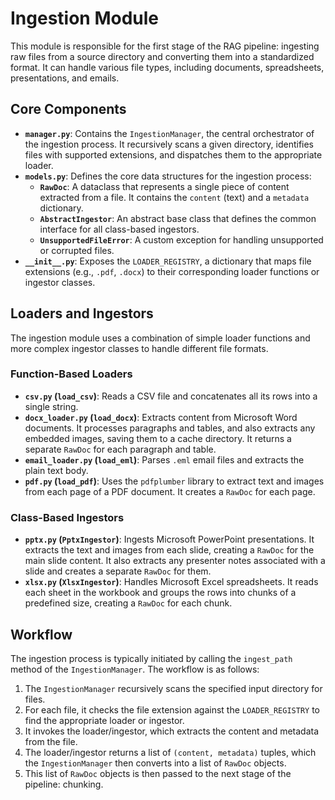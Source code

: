 # Ingestion Module

This module is responsible for the first stage of the RAG pipeline: ingesting raw files from a source directory and converting them into a standardized format. It can handle various file types, including documents, spreadsheets, presentations, and emails.

## Core Components

- **`manager.py`**: Contains the `IngestionManager`, the central orchestrator of the ingestion process. It recursively scans a given directory, identifies files with supported extensions, and dispatches them to the appropriate loader.
- **`models.py`**: Defines the core data structures for the ingestion process:
    - **`RawDoc`**: A dataclass that represents a single piece of content extracted from a file. It contains the `content` (text) and a `metadata` dictionary.
    - **`AbstractIngestor`**: An abstract base class that defines the common interface for all class-based ingestors.
    - **`UnsupportedFileError`**: A custom exception for handling unsupported or corrupted files.
- **`__init__.py`**: Exposes the `LOADER_REGISTRY`, a dictionary that maps file extensions (e.g., `.pdf`, `.docx`) to their corresponding loader functions or ingestor classes.

## Loaders and Ingestors

The ingestion module uses a combination of simple loader functions and more complex ingestor classes to handle different file formats.

### Function-Based Loaders

- **`csv.py` (`load_csv`)**: Reads a CSV file and concatenates all its rows into a single string.
- **`docx_loader.py` (`load_docx`)**: Extracts content from Microsoft Word documents. It processes paragraphs and tables, and also extracts any embedded images, saving them to a cache directory. It returns a separate `RawDoc` for each paragraph and table.
- **`email_loader.py` (`load_eml`)**: Parses `.eml` email files and extracts the plain text body.
- **`pdf.py` (`load_pdf`)**: Uses the `pdfplumber` library to extract text and images from each page of a PDF document. It creates a `RawDoc` for each page.

### Class-Based Ingestors

- **`pptx.py` (`PptxIngestor`)**: Ingests Microsoft PowerPoint presentations. It extracts the text and images from each slide, creating a `RawDoc` for the main slide content. It also extracts any presenter notes associated with a slide and creates a separate `RawDoc` for them.
- **`xlsx.py` (`XlsxIngestor`)**: Handles Microsoft Excel spreadsheets. It reads each sheet in the workbook and groups the rows into chunks of a predefined size, creating a `RawDoc` for each chunk.

## Workflow

The ingestion process is typically initiated by calling the `ingest_path` method of the `IngestionManager`. The workflow is as follows:

1. The `IngestionManager` recursively scans the specified input directory for files.
2. For each file, it checks the file extension against the `LOADER_REGISTRY` to find the appropriate loader or ingestor.
3. It invokes the loader/ingestor, which extracts the content and metadata from the file.
4. The loader/ingestor returns a list of `(content, metadata)` tuples, which the `IngestionManager` then converts into a list of `RawDoc` objects.
5. This list of `RawDoc` objects is then passed to the next stage of the pipeline: chunking.
